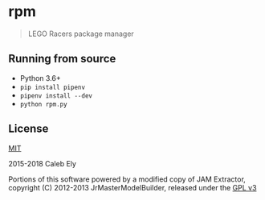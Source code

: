 # rpm #

> LEGO Racers package manager

## Running from source ##

* Python 3.6+
* `pip install pipenv`
* `pipenv install --dev`
* `python rpm.py`

## License ##

[MIT](license/LICENSE)

2015-2018 Caleb Ely

Portions of this software powered by a modified copy of JAM Extractor, copyright (C) 2012-2013 JrMasterModelBuilder, released under the [GPL v3](license/LICENSE.JAM-Extractor.txt)
